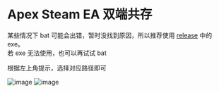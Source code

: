 # Apex Steam EA 双端共存
某些情况下 bat 可能会出错，暂时没找到原因，所以推荐使用 [release](https://github.com/ShiinaRinne/Apex/releases/tag/0.0.1) 中的 exe。
<br>若 exe 无法使用，也可以再试试 bat

根据左上角提示，选择对应路径即可

![image](https://github.com/user-attachments/assets/ee7d5f2d-9809-48d0-826c-fd88d254c46c)
![image](https://github.com/user-attachments/assets/481ef0d8-dc4a-450a-a4e3-a54d0db45a2f)